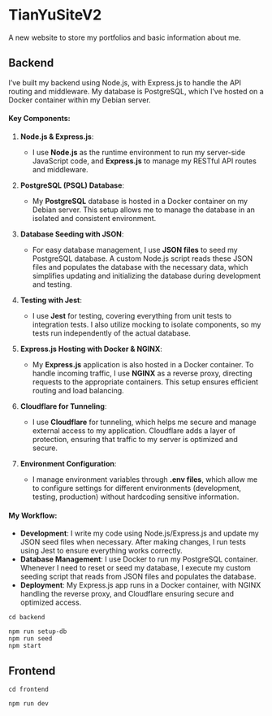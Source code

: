 # TianYuSiteV2

A new website to store my portfolios and basic information about me. 
 
## Backend
I’ve built my backend using Node.js, with Express.js to handle the API routing and middleware. My database is PostgreSQL, which I’ve hosted on a Docker container within my Debian server.

#### Key Components:
1. **Node.js & Express.js**:
   - I use **Node.js** as the runtime environment to run my server-side JavaScript code, and **Express.js** to manage my RESTful API routes and middleware.

2. **PostgreSQL (PSQL) Database**:
   - My **PostgreSQL** database is hosted in a Docker container on my Debian server. This setup allows me to manage the database in an isolated and consistent environment.

3. **Database Seeding with JSON**:
   - For easy database management, I use **JSON files** to seed my PostgreSQL database. A custom Node.js script reads these JSON files and populates the database with the necessary data, which simplifies updating and initializing the database during development and testing.

4. **Testing with Jest**:
   - I use **Jest** for testing, covering everything from unit tests to integration tests. I also utilize mocking to isolate components, so my tests run independently of the actual database.

5. **Express.js Hosting with Docker & NGINX**:
   - My **Express.js** application is also hosted in a Docker container. To handle incoming traffic, I use **NGINX** as a reverse proxy, directing requests to the appropriate containers. This setup ensures efficient routing and load balancing.

6. **Cloudflare for Tunneling**:
   - I use **Cloudflare** for tunneling, which helps me secure and manage external access to my application. Cloudflare adds a layer of protection, ensuring that traffic to my server is optimized and secure.

7. **Environment Configuration**:
   - I manage environment variables through **.env files**, which allow me to configure settings for different environments (development, testing, production) without hardcoding sensitive information.

#### My Workflow:

- **Development**: I write my code using Node.js/Express.js and update my JSON seed files when necessary. After making changes, I run tests using Jest to ensure everything works correctly.
- **Database Management**: I use Docker to run my PostgreSQL container. Whenever I need to reset or seed my database, I execute my custom seeding script that reads from JSON files and populates the database.
- **Deployment**: My Express.js app runs in a Docker container, with NGINX handling the reverse proxy, and Cloudflare ensuring secure and optimized access.

```
cd backend
```

```
npm run setup-db
npm run seed
npm start
```


## Frontend

```
cd frontend
```

```
npm run dev
```




